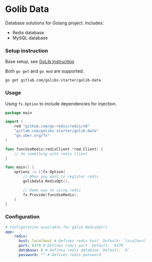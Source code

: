 # Golib Data

Database solutions for Golang project. Includes:
* Redis database
* MySQL database

### Setup instruction

Base setup, see [GoLib Instruction](https://gitlab.com/golibs-starter/golib/-/blob/develop/README.md)

Both `go get` and `go mod` are supported.
```shell
go get gitlab.com/golibs-starter/golib-data
```

### Usage

Using `fx.Option` to include dependencies for injection.

```go
package main

import (
    red "github.com/go-redis/redis/v8"
    "gitlab.com/golibs-starter/golib-data"
    "go.uber.org/fx"
)

func funcUseRedis(redisClient *red.Client) {
    // do something with redis client
}

func main() {
    options := []fx.Option{
        // When you want to register redis
        golibdata.RedisOpt(),

        // Demo way to using redis
        fx.Provide(funcUseRedis),
    }
}
```

### Configuration

```yaml
# Configuration available for golib.RedisOpt()
app:
    redis:
      host: localhost # Defines redis host. Default: `localhost`
      port: 6379 # Defines redis port. Default: `6379`
      database: 0 # Defines redis database. Default: `0`
      password: "" # Defines redis password
```
